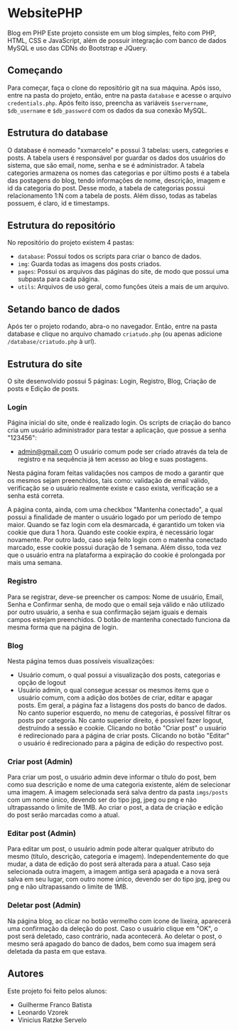 # WebsitePHP

 Blog em PHP
Este projeto consiste em um blog simples, feito com PHP, HTML, CSS e JavaScript, além de possuir integração com banco de dados MySQL e uso das CDNs do Bootstrap e JQuery.

## Começando
Para começar, faça o clone do repositório git na sua máquina.
Após isso, entre na pasta do projeto, então, entre na pasta `database` e acesse o arquivo `credentials.php`. Após feito isso, preencha as variáveis `$servername`, `$db_username` e `$db_password` com os dados da sua conexão MySQL.

## Estrutura do database
O database é nomeado "xxmarcelo" e possui 3 tabelas: users, categories e posts. A tabela users é responsável por guardar os dados dos usuários do sistema, que são email, nome, senha e se é administrador. A tabela categories armazena os nomes das categorias e por último posts é a tabela das postagens do blog, tendo informações de nome, descrição, imagem e id da categoria do post. Desse modo, a tabela de categorias possui relacionamento 1:N com a tabela de posts. Além disso, todas as tabelas possuem, é claro, id e timestamps.


## Estrutura do repositório
No repositório do projeto existem 4 pastas:
- `database`: Possui todos os scripts para criar o banco de dados.
- `img`: Guarda todas as imagens dos posts criados.
- `pages`: Possui os arquivos das páginas do site, de modo que possui uma subpasta para cada página.
- `utils`: Arquivos de uso geral, como funções úteis a mais de um arquivo.


## Setando banco de dados
Após ter o projeto rodando, abra-o no navegador.
Então, entre na pasta database e clique no arquivo chamado `criatudo.php` (ou apenas adicione `/database/criatudo.php` à url). 

## Estrutura do site
O site desenvolvido possui 5 páginas: Login, Registro, Blog, Criação de posts e Edição de posts.

### Login
Página inicial do site, onde é realizado login. Os scripts de criação do banco cria um usuário administrador para testar a aplicação, que possue a senha "123456":
- admin@gmail.com
O usuário comum pode ser criado através da tela de registro e na sequência já tem acesso ao blog e suas postagens.

Nesta página foram feitas validações nos campos de modo a garantir que os mesmos sejam preenchidos, tais como: validação de email válido, verificação se o usuário realmente existe e caso exista, verificação se a senha está correta.

A página conta, ainda, com uma checkbox "Mantenha conectado", a qual possui a finalidade de manter o usuário logado por um período de tempo maior. Quando se faz login com ela desmarcada, é garantido um token via cookie que dura 1 hora. Quando este cookie expira, é necessário logar novamente. Por outro lado, caso seja feito login com o matenha conectado marcado, esse cookie possui duração de 1 semana. Além disso, toda vez que o usuário entra na plataforma a expiração do cookie é prolongada por mais uma semana.

### Registro
Para se registrar, deve-se preencher os campos: Nome de usuário, Email, Senha e Confirmar senha, de modo que o email seja válido e não utilizado por outro usuário, a senha e sua confirmação sejam iguais e demais campos estejam preenchidos. O botão de mantenha conectado funciona da mesma forma que na página de login.

### Blog
Nesta página temos duas possíveis visualizações:
- Usuário comum, o qual possui a visualização dos posts, categorias e opção de logout
- Usuário admin, o qual consegue acessar os mesmos items que o usuário comum, com a adição dos botões de criar, editar e apagar posts.
Em geral, a página faz a listagens dos posts do banco de dados.
No canto superior esquerdo, no menu de categorias, é possível filtrar os posts por categoria.
No canto superior direito, é possível fazer logout, destruindo a sessão e cookie.
Clicando no botão "Criar post" o usuário é redirecionado para a página de criar posts.
Clicando no botão "Editar" o usuário é redirecionado para a página de edição do respectivo post.

### Criar post (Admin)
Para criar um post, o usuário admin deve informar o título do post, bem como sua descrição e nome de uma categoria existente, além de selecionar uma imagem.
A imagem selecionada será salva dentro da pasta `imgs/posts` com um nome único, devendo ser do tipo jpg, jpeg ou png e não ultrapassando o limite de 1MB.
Ao criar o post, a data de criação e edição do post serão marcadas como a atual.

### Editar post (Admin)
Para editar um post, o usuário admin pode alterar qualquer atributo do mesmo (título, descrição, categoria e imagem). Independentemente do que mudar, a data de edição do post será alterada para a atual. Caso seja selecionada outra imagem, a imagem antiga será apagada e a nova será salva em seu lugar, com outro nome único, devendo ser do tipo jpg, jpeg ou png e não ultrapassando o limite de 1MB.

### Deletar post (Admin)
Na página blog, ao clicar no botão vermelho com ícone de lixeira, aparecerá uma confirmação da deleção do post. Caso o usuário clique em "OK", o post será deletado, caso contrário, nada acontecerá.
Ao deletar o post, o mesmo será apagado do banco de dados, bem como sua imagem será deletada da pasta em que estava.

## Autores
Este projeto foi feito pelos alunos:
- Guilherme Franco Batista 
- Leonardo Vzorek 
- Vinicius Ratzke Servelo
